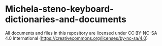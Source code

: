# Michela-steno-keyboard-dictionaries-and-documents

All documents and files in this repository are licensed under CC BY-NC-SA 4.0 International (https://creativecommons.org/licenses/by-nc-sa/4.0)
